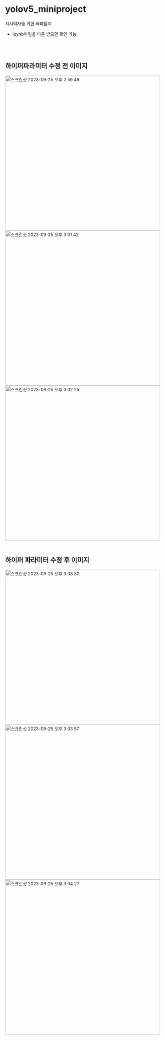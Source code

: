 # yolov5_miniproject
저시력자를 위한 화폐탐지
+ ipynb파일을 다운 받으면 확인 가능

<br>
<br>

## 하이퍼파라미터 수정 전 이미지

<img width="500" alt="스크린샷 2023-09-25 오후 2 59 49" src="https://github.com/Hashtae9/RefrigeatorManager/assets/101400894/7368fa36-e3a8-45ce-901c-de0da0612309">

<br>

<img width="500" alt="스크린샷 2023-09-25 오후 3 01 42" src="https://github.com/Hashtae9/RefrigeatorManager/assets/101400894/a66d6227-d92b-466a-b77d-06071a8c51a4">

<br>

<img width="500" alt="스크린샷 2023-09-25 오후 3 02 25" src="https://github.com/Hashtae9/RefrigeatorManager/assets/101400894/9eab06c6-dbda-44f6-94fb-cab15cf588d2">

<br>
<br>

## 하이퍼 파라미터 수정 후 이미지

<img width="500" alt="스크린샷 2023-09-25 오후 3 03 30" src="https://github.com/Hashtae9/RefrigeatorManager/assets/101400894/5b3d4b46-995e-4de6-b4d6-aac7336b9811">

<br>

<img width="500" alt="스크린샷 2023-09-25 오후 3 03 57" src="https://github.com/Hashtae9/RefrigeatorManager/assets/101400894/38635233-431e-4817-8b20-83fbed241e14">

<br>

<img width="500" alt="스크린샷 2023-09-25 오후 3 04 27" src="https://github.com/Hashtae9/RefrigeatorManager/assets/101400894/4991a6a7-882c-4e3d-a927-70a1545d8e1e">
